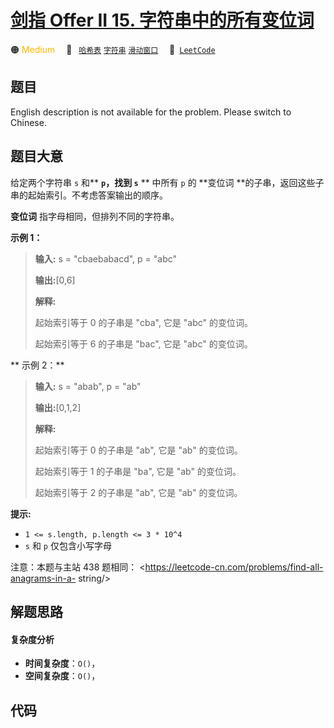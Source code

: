 # [剑指 Offer II 15. 字符串中的所有变位词](https://leetcode.cn/problems/VabMRr)

🟠 <font color=#ffb800>Medium</font>&emsp; 🔖&ensp; [`哈希表`](/tag/hash-table.md) [`字符串`](/tag/string.md) [`滑动窗口`](/tag/sliding-window.md)&emsp; 🔗&ensp;[`LeetCode`](https://leetcode.cn/problems/VabMRr)

## 题目

English description is not available for the problem. Please switch to
Chinese.


## 题目大意

给定两个字符串 `s` 和** **`p`，找到 `s`** ** 中所有 `p` 的 **变位词
**的子串，返回这些子串的起始索引。不考虑答案输出的顺序。

**变位词** 指字母相同，但排列不同的字符串。



**示例  1：**

> 
> 
> 
> 
> 
> **输入:** s = "cbaebabacd", p = "abc"
> 
> **输出:**[0,6]
> 
> **解释:**
> 
> 起始索引等于 0 的子串是 "cba", 它是 "abc" 的变位词。
> 
> 起始索引等于 6 的子串是 "bac", 它是 "abc" 的变位词。
> 
> 

**  示例 2：**

> 
> 
> 
> 
> 
> **输入:** s = "abab", p = "ab"
> 
> **输出:**[0,1,2]
> 
> **解释:**
> 
> 起始索引等于 0 的子串是 "ab", 它是 "ab" 的变位词。
> 
> 起始索引等于 1 的子串是 "ba", 它是 "ab" 的变位词。
> 
> 起始索引等于 2 的子串是 "ab", 它是 "ab" 的变位词。
> 
> 



**提示:**

  * `1 <= s.length, p.length <= 3 * 10^4`
  * `s` 和 `p` 仅包含小写字母



注意：本题与主站 438 题相同： <https://leetcode-cn.com/problems/find-all-anagrams-in-a-
string/>


## 解题思路

#### 复杂度分析

- **时间复杂度**：`O()`，
- **空间复杂度**：`O()`，

## 代码

```javascript

```
